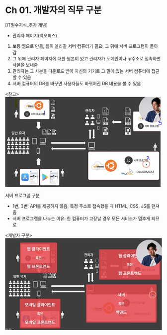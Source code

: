 # Ch 01. 개발자의 직무 구분
[IT필수지식_추가 개념]
- 관리자 페이지(백오피스)
1) 보통 웹으로 만듦, 웹이 올라갈 서버 컴퓨터가 필요, 그 위에 서버 프로그램이 돌아감 
2) 그 위에 관리자 페이지에 대한 원본이 있고 관리자가 도메인이나 ip주소로 접속하면 사본을 보내줌 
3) 관리자는 그 사본을 다운로드 받아 자신의 기기로 그 밑에 있는 서버 컴퓨터에 접근할 수 있음 
4) 서버 컴퓨터의 DB를 바꾸면 사용자들도 바뀌어진 DB 내용을 볼 수 있음

<참고>
![img_32.png](img_32.png)

서버 프로그램 구분
- 1번, 3번: API를 제공하지 않음, 특정 주소로 접속했을 때 HTML, CSS, JS를 던져줌
- 서버 프로그램을 나누는 이유: 한 컴퓨터가 고장날 경우 모든 서비스가 멈추게 되므로 

<개발자 구분>
![img_33.png](img_33.png)

